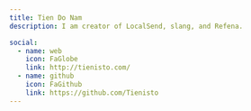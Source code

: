 ```yaml
---
title: Tien Do Nam
description: I am creator of LocalSend, slang, and Refena.

social:
  - name: web
    icon: FaGlobe
    link: http://tienisto.com/
  - name: github
    icon: FaGithub
    link: https://github.com/Tienisto
---
```

